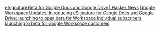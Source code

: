 
[eSignature Beta for Google Docs and Google Drive | Hacker News](https://news.ycombinator.com/item?id=37079534)
[Google Workspace Updates: Introducing eSignature for Google Docs and Google Drive: launching to open beta for Workspace Individual subscribers, launching to beta for Google Workspace customers](https://workspaceupdates.googleblog.com/2023/08/esignature-google-docs-google-drive.html)
